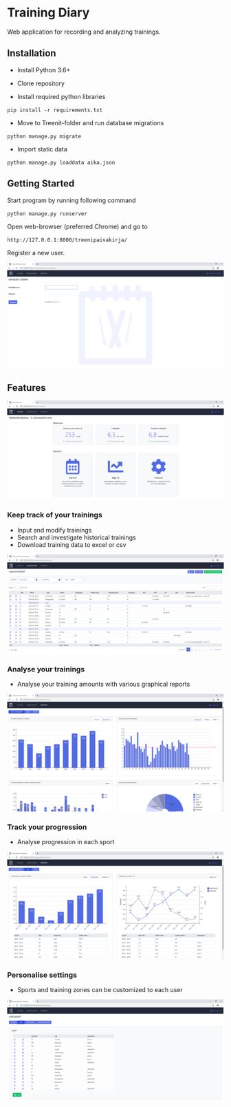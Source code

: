 # Training Diary #

Web application for recording and analyzing trainings.

## Installation ##

* Install Python 3.6+

* Clone repository

* Install required python libraries

````
pip install -r requirements.txt
````

* Move to Treenit-folder and run database migrations

````
python manage.py migrate
````

* Import static data

````
python manage.py loaddata aika.json
````

## Getting Started ##

Start program by running following command
````
python manage.py runserver
````

Open web-browser (preferred Chrome) and go to
````
http://127.0.0.1:8000/treenipaivakirja/
````

Register a new user.

![login](./img/login.png)

## Features ##

![features](./img/features.png)

### Keep track of your trainings

* Input and modify trainings
* Search and investigate historical trainings
* Download training data to excel or csv

![trainings](./img/trainings.png)

### Analyse your trainings

* Analyse your training amounts with various graphical reports

![report_amount](./img/report_amount.png)

### Track your progression

* Analyse progression in each sport

![report_sport](./img/report_sport.png)

### Personalise settings

* Sports and training zones can be customized to each user

![settings](./img/settings.png)